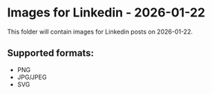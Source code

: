 # Images for Linkedin - 2026-01-22

This folder will contain images for Linkedin posts on 2026-01-22.

## Supported formats:
- PNG
- JPG/JPEG
- SVG
